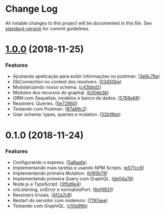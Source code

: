 # Change Log

All notable changes to this project will be documented in this file. See [standard-version](https://github.com/conventional-changelog/standard-version) for commit guidelines.

<a name="1.0.0"></a>
# [1.0.0](https://github.com/danielso2007/estudo-graphql-node-api/compare/v0.1.0...v1.0.0) (2018-11-25)


### Features

* Ajustando apelicação para exibir informações no postman. ([3e9c76e](https://github.com/danielso2007/estudo-graphql-node-api/commit/3e9c76e))
* DbConnection no context dos resolvers. ([03450be](https://github.com/danielso2007/estudo-graphql-node-api/commit/03450be))
* Modularizando nosso schema. ([c43bbd2](https://github.com/danielso2007/estudo-graphql-node-api/commit/c43bbd2))
* Módulos dos recursos do graphql. ([b30eb3b](https://github.com/danielso2007/estudo-graphql-node-api/commit/b30eb3b))
* ORM com Sequelize, modelos e banco de dados. ([5768e68](https://github.com/danielso2007/estudo-graphql-node-api/commit/5768e68))
* Resolvers: Queries. ([0e72860](https://github.com/danielso2007/estudo-graphql-node-api/commit/0e72860))
* Testando com Postman. ([87a89c2](https://github.com/danielso2007/estudo-graphql-node-api/commit/87a89c2))
* User schema: types, queries e mutation. ([32bf8be](https://github.com/danielso2007/estudo-graphql-node-api/commit/32bf8be))



<a name="0.1.0"></a>
# 0.1.0 (2018-11-24)


### Features

* Configurando o express. ([5a8aafe](https://github.com/danielso2007/estudo-graphql-node-api/commit/5a8aafe))
* Implementando mais tarefas e usando NPM Scripts. ([e571cc6](https://github.com/danielso2007/estudo-graphql-node-api/commit/e571cc6))
* Implementando primeira Mutation. ([b195b78](https://github.com/danielso2007/estudo-graphql-node-api/commit/b195b78))
* Implementando primeira Query com GraphQL. ([de04a76](https://github.com/danielso2007/estudo-graphql-node-api/commit/de04a76))
* Node.js e TypeScript. ([3f5d9e4](https://github.com/danielso2007/estudo-graphql-node-api/commit/3f5d9e4))
* onListening, onError e normalizePort. ([6ef9831](https://github.com/danielso2007/estudo-graphql-node-api/commit/6ef9831))
* Resolvers triviais. ([4f2a7c8](https://github.com/danielso2007/estudo-graphql-node-api/commit/4f2a7c8))
* Restart do servidor com nodemon. ([7197aee](https://github.com/danielso2007/estudo-graphql-node-api/commit/7197aee))
* Testando com GraphiQL. ([c10a96b](https://github.com/danielso2007/estudo-graphql-node-api/commit/c10a96b))